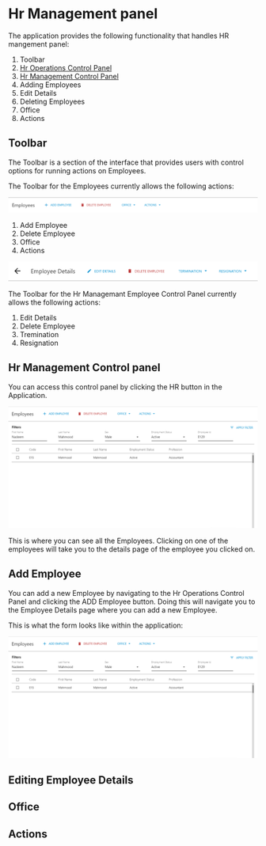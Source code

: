 # Hr Management panel

The application provides the following functionality that handles HR mangement panel:

1. Toolbar
2. [Hr Operations Control Panel](./)
3. [Hr Management Control Panel](./#hr-management-control-panel)
4. Adding Employees
5. Edit Details
6. Deleting Employees
7. Office
8. Actions

## Toolbar

The Toolbar is a section of the interface that provides users with control options for running actions on Employees.

The Toolbar for the Employees currently allows the following actions:

![](../../.gitbook/assets/emplyee.png)

1. Add Employee
2. Delete Employee
3. Office
4. Actions

![](../../.gitbook/assets/emplyee-control-panel.png)

The Toolbar for the Hr Managemant Employee Control Panel currently allows the following actions:

1. Edit Details
2. Delete Employee
3. Tremination
4. Resignation



## Hr Management Control panel

You can access this control panel by clicking the HR button in the Application.

![](../../.gitbook/assets/emplyee-details-page.png)

This is where you can see all the Employees. Clicking on one of the employees will take you to the details page of the employee you clicked on.

## Add Employee

You can add a new Employee by navigating to the Hr Operations Control Panel and clicking the ADD Employee button. Doing this will navigate you to the Employee Details page where you can add a new Employee.

This is what the form looks like within the application:

![](../../.gitbook/assets/emplyee-details-page%20%281%29.png)



## Editing Employee Details



## Office



## Actions

## 

